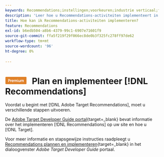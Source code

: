 ```yaml
---
keywords: Recommendations;instellingen;voorkeuren;industrie verticaal;filter incompatibele criteria;standaard hostgroep;thumb basis url;aanbevelingen api token
description: 'Leer hoe u Recommendations-activiteiten implementeert in Adobe Target. '
title: Hoe kan ik Recommendations-activiteiten implementeren?
feature: Recommendations
exl-id: b6edb504-a8b6-4379-99c1-6907e71601f9
source-git-commit: ffa5f219f29f066ec8de0b3f325fc278ff97de62
workflow-type: tm+mt
source-wordcount: '96'
ht-degree: 0%

---
```


# ![PREMIUM](/help/main/assets/premium.png) Plan en implementeer [!DNL Recommendations]

Voordat u begint met [!DNL Adobe Target Recommendations], moet u verschillende stappen uitvoeren.

De [Adobe Target Developer Guide portal](https://developer.adobe.com/target/){target=_blank} bevat informatie over het implementeren [!DNL Recommendations] op uw site en hoe u [!DNL Target].

Voor meer informatie en stapsgewijze instructies raadpleegt u [Recommendations plannen en implementeren](https://developer.adobe.com/target/implement/recommendations/){target=_blank} in het dialoogvenster *Adobe Target Developer Guide* portaal.
